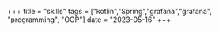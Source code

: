+++
title =  "skills"
tags = ["kotlin","Spring","grafana","grafana", "programming", "OOP"]
date = "2023-05-16"
+++